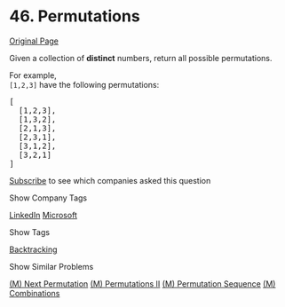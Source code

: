# 46. Permutations

[Original Page](https://leetcode.com/problems/permutations/)

Given a collection of **distinct** numbers, return all possible permutations.

For example,  
`[1,2,3]` have the following permutations:  

<pre>[
  [1,2,3],
  [1,3,2],
  [2,1,3],
  [2,3,1],
  [3,1,2],
  [3,2,1]
]
</pre>

<div>

[Subscribe](/subscribe/) to see which companies asked this question

</div>

<div>

<div id="company_tags" class="btn btn-xs btn-warning">Show Company Tags</div>

<span class="hidebutton">[LinkedIn](/company/linkedin/) [Microsoft](/company/microsoft/)</span></div>

<div>

<div id="tags" class="btn btn-xs btn-warning">Show Tags</div>

<span class="hidebutton">[Backtracking](/tag/backtracking/)</span></div>

<div>

<div id="similar" class="btn btn-xs btn-warning">Show Similar Problems</div>

<span class="hidebutton">[(M) Next Permutation](/problems/next-permutation/) [(M) Permutations II](/problems/permutations-ii/) [(M) Permutation Sequence](/problems/permutation-sequence/) [(M) Combinations](/problems/combinations/)</span></div>